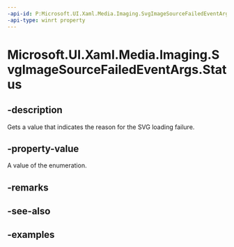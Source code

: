```yaml
---
-api-id: P:Microsoft.UI.Xaml.Media.Imaging.SvgImageSourceFailedEventArgs.Status
-api-type: winrt property
---
```


<!-- Property syntax.
public SvgImageSourceLoadStatus Status { get; }
-->

# Microsoft.UI.Xaml.Media.Imaging.SvgImageSourceFailedEventArgs.Status

## -description
Gets a value that indicates the reason for the SVG loading failure.

## -property-value
A value of the enumeration.

## -remarks

## -see-also

## -examples

